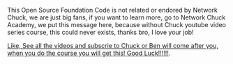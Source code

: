 This Open Source Foundation Code is not related or endored by Network Chuck, we are just big fans, if you want to learn more, go to Network Chuck Academy,  we put this message here, because without Chuck youtube video series course, this could never exists, thanks bro, I love your job!

[Like, See all the videos and subscrie to Chuck or Ben will come after you, when you do the course you will get this! Good Luck!!!!!!](https://www.youtube.com/watch?v=mRMmlo_Uqcs).